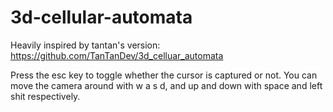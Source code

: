 # 3d-cellular-automata
Heavily inspired by tantan's version: https://github.com/TanTanDev/3d_celluar_automata

Press the esc key to toggle whether the cursor is captured or not. You can move the camera around with w a s d, and up and down with space and left shit respectively.
